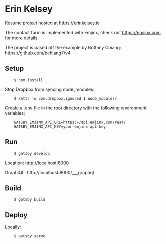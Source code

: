 # Erin Kelsey

Resume project hosted at https://erinkelsey.io

The contact form is implemented with Emjinx, check out https://emjinx.com for more details.

The project is based off the example by Brittany Chiang: https://github.com/bchiang7/v4

## Setup

        $ npm install

Stop Dropbox from syncing node_modules:

        $ xattr -w com.dropbox.ignored 1 node_modules/

Create a .env file in the root directory with the following environment variables:

        GATSBY_EMJINX_API_URL=https://api.emjinx.com/rest/
        GATSBY_EMJINX_API_KEY=your-emjinx-api-key

## Run

        $ gatsby develop

Location: http://localhost:8000

GraphiQL: http://localhost:8000/\_\_\_graphql

## Build

        $ gatsby build

## Deploy

Locally:

        $ gatsby serve
